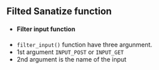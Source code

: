 ## Filted Sanatize function
- #### Filter input function
- `filter_input()` function have three argunment.
- 1st argument `INPUT_POST` or `INPUT_GET` 
- 2nd argument is the name of the input 